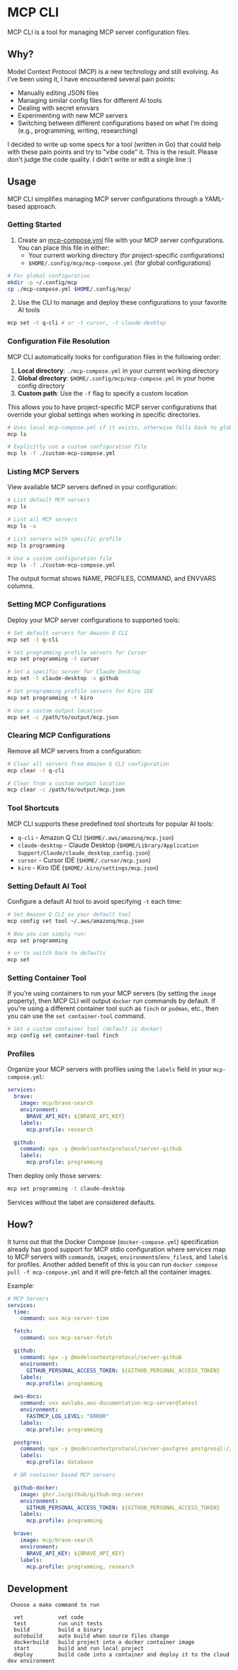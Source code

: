 # MCP CLI

MCP CLI is a tool for managing MCP server configuration files.

## Why?

Model Context Protocol (MCP) is a new technology and still evolving. As I've been using it, I have encountered several pain points:

- Manually editing JSON files
- Managing similar config files for different AI tools
- Dealing with secret envvars
- Experimenting with new MCP servers
- Switching between different configurations based on what I'm doing (e.g., programming, writing, researching)

I decided to write up some specs for a tool (written in Go) that could help with these pain points and try to "vibe code" it. This is the result. Please don't judge the code quality. I didn't write or edit a single line :)

## Usage

MCP CLI simplifies managing MCP server configurations through a YAML-based approach.

### Getting Started

1. Create an [mcp-compose.yml](./mcp-compose.yml) file with your MCP server configurations. You can place this file in either:
   - Your current working directory (for project-specific configurations)
   - `$HOME/.config/mcp/mcp-compose.yml` (for global configurations)

```sh
# For global configuration
mkdir -p ~/.config/mcp
cp ./mcp-compose.yml $HOME/.config/mcp/
```

2. Use the CLI to manage and deploy these configurations to your favorite AI tools

```sh
mcp set -t q-cli # or -t cursor, -t claude-desktop
```

### Configuration File Resolution

MCP CLI automatically looks for configuration files in the following order:

1. **Local directory**: `./mcp-compose.yml` in your current working directory
2. **Global directory**: `$HOME/.config/mcp/mcp-compose.yml` in your home config directory
3. **Custom path**: Use the `-f` flag to specify a custom location

This allows you to have project-specific MCP server configurations that override your global settings when working in specific directories.

```sh
# Uses local mcp-compose.yml if it exists, otherwise falls back to global
mcp ls

# Explicitly use a custom configuration file
mcp ls -f ./custom-mcp-compose.yml
```

### Listing MCP Servers

View available MCP servers defined in your configuration:

```sh
# List default MCP servers
mcp ls

# List all MCP servers
mcp ls -a

# List servers with specific profile
mcp ls programming

# Use a custom configuration file
mcp ls -f ./custom-mcp-compose.yml
```

The output format shows NAME, PROFILES, COMMAND, and ENVVARS columns.

### Setting MCP Configurations

Deploy your MCP server configurations to supported tools:

```sh
# Set default servers for Amazon Q CLI
mcp set -t q-cli

# Set programming profile servers for Cursor
mcp set programming -t cursor

# Set a specific server for Claude Desktop
mcp set -t claude-desktop -s github

# Set programming profile servers for Kiro IDE
mcp set programming -t kiro

# Use a custom output location
mcp set -c /path/to/output/mcp.json
```

### Clearing MCP Configurations

Remove all MCP servers from a configuration:

```sh
# Clear all servers from Amazon Q CLI configuration
mcp clear -t q-cli

# Clear from a custom output location
mcp clear -c /path/to/output/mcp.json
```

### Tool Shortcuts

MCP CLI supports these predefined tool shortcuts for popular AI tools:

- `q-cli` - Amazon Q CLI (`$HOME/.aws/amazonq/mcp.json`)
- `claude-desktop` - Claude Desktop (`$HOME/Library/Application Support/Claude/claude_desktop_config.json`)
- `cursor` - Cursor IDE (`$HOME/.cursor/mcp.json`)
- `kiro` - Kiro IDE (`$HOME/.kiro/settings/mcp.json`)

### Setting Default AI Tool

Configure a default AI tool to avoid specifying `-t` each time:

```sh
# Set Amazon Q CLI as your default tool
mcp config set tool ~/.aws/amazonq/mcp.json

# Now you can simply run:
mcp set programming

# or to switch back to defaults
mcp set
```

### Setting Container Tool

If you're using containers to run your MCP servers (by setting the `image` property), then MCP CLI will output `docker` run commands by default. If you're using a different container tool such as `finch` or `podman`, etc., then you can use the `set container-tool` command.

```sh
# Set a custom container tool (default is docker)
mcp config set container-tool finch
```

### Profiles

Organize your MCP servers with profiles using the `labels` field in your `mcp-compose.yml`:

```yaml
services:
  brave:
    image: mcp/brave-search
    environment:
      BRAVE_API_KEY: ${BRAVE_API_KEY}
    labels:
      mcp.profile: research

  github:
    command: npx -y @modelcontextprotocol/server-github
    labels:
      mcp.profile: programming
```

Then deploy only those servers:

```sh
mcp set programming -t claude-desktop
```

Services without the label are considered defaults.

## How?

It turns out that the Docker Compose (`docker-compose.yml`) specification already has good support for MCP stdio configuration where services map to MCP servers with `command`s, `image`s, `environment`s/`env_files`s, and `label`s for profiles. Another added benefit of this is you can run `docker compose pull -f mcp-compose.yml` and it will pre-fetch all the container images.

Example:

```yaml
# MCP Servers
services:
  time:
    command: uvx mcp-server-time

  fetch:
    command: uvx mcp-server-fetch

  github:
    command: npx -y @modelcontextprotocol/server-github
    environment:
      GITHUB_PERSONAL_ACCESS_TOKEN: ${GITHUB_PERSONAL_ACCESS_TOKEN}
    labels:
      mcp.profile: programming

  aws-docs:
    command: uvx awslabs.aws-documentation-mcp-server@latest
    environment:
      FASTMCP_LOG_LEVEL: "ERROR"
    labels:
      mcp.profile: programming

  postgres:
    command: npx -y @modelcontextprotocol/server-postgres postgresql://localhost/mydb
    labels:
      mcp.profile: database

  # OR container based MCP servers

  github-docker:
    image: ghcr.io/github/github-mcp-server
    environment:
      GITHUB_PERSONAL_ACCESS_TOKEN: ${GITHUB_PERSONAL_ACCESS_TOKEN}
    labels:
      mcp.profile: programming

  brave:
    image: mcp/brave-search
    environment:
      BRAVE_API_KEY: ${BRAVE_API_KEY}
    labels:
      mcp.profile: programming, research
```

## Development

```
 Choose a make command to run

  vet           vet code
  test          run unit tests
  build         build a binary
  autobuild     auto build when source files change
  dockerbuild   build project into a docker container image
  start         build and run local project
  deploy        build code into a container and deploy it to the cloud dev environment
```
